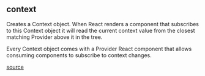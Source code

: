 ## context

Creates a Context object. When React renders a component that subscribes to this Context object it will read the current context value from the closest matching Provider above it in the tree.

Every Context object comes with a Provider React component that allows consuming components to subscribe to context changes.

[source](https://it.reactjs.org/docs/context.html)

